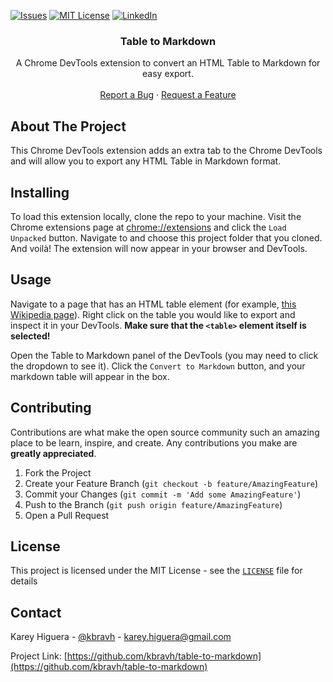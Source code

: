 <!-- PROJECT SHIELDS -->
<!-- [![Contributors][contributors-shield]][contributors-url] -->
<!-- [![Forks][forks-shield]][forks-url] -->
<!-- [![Stargazers][stars-shield]][stars-url] -->
[![Issues][issues-shield]][issues-url]
[![MIT License][license-shield]][license-url]
[![LinkedIn][linkedin-shield]][linkedin-url]

<h3 align="center">Table to Markdown</h3>
<p align="center">
    A Chrome DevTools extension to convert an HTML Table to Markdown for easy export.
    <br />
    <br />
    <a href="https://github.com/kbravh/table-to-markdown/issues">Report a Bug</a>
    ·
    <a href="https://github.com/kbravh/table-to-markdown/issues">Request a Feature</a>
  </p>

<!-- ABOUT THE PROJECT -->
## About The Project

This Chrome DevTools extension adds an extra tab to the Chrome DevTools and will allow you to export any HTML Table in Markdown format.

<!-- Add gif here -->

## Installing

To load this extension locally, clone the repo to your machine. Visit the Chrome extensions page at [chrome://extensions](chrome://extensions) and click the `Load Unpacked` button. Navigate to and choose this project folder that you cloned. And voilà! The extension will now appear in your browser and DevTools.

<!-- USAGE EXAMPLES -->
## Usage

Navigate to a page that has an HTML table element (for example, [this Wikipedia page](https://en.wikipedia.org/wiki/Scholastic_accolades)). Right click on the table you would like to export and inspect it in your DevTools. **Make sure that the `<table>` element itself is selected!**

Open the Table to Markdown panel of the DevTools (you may need to click the dropdown to see it). Click the `Convert to Markdown` button, and your markdown table will appear in the box.

<!-- CONTRIBUTING -->
## Contributing

Contributions are what make the open source community such an amazing place to be learn, inspire, and create. Any contributions you make are **greatly appreciated**.

1. Fork the Project
2. Create your Feature Branch (`git checkout -b feature/AmazingFeature`)
3. Commit your Changes (`git commit -m 'Add some AmazingFeature'`)
4. Push to the Branch (`git push origin feature/AmazingFeature`)
5. Open a Pull Request

## License

This project is licensed under the MIT License - see the [`LICENSE`](LICENSE) file for details

<!-- CONTACT -->
## Contact

Karey Higuera - [@kbravh](https://twitter.com/kbravh) - karey.higuera@gmail.com

Project Link: [https://github.com/kbravh/table-to-markdown](https://github.com/kbravh/table-to-markdown)


<!-- MARKDOWN LINKS -->
[issues-shield]: https://img.shields.io/github/issues/kbravh/table-to-markdown.svg?style=flat-square
[issues-url]: https://github.com/kbravh/table-to-markdown/issues
[license-shield]: https://img.shields.io/github/license/kbravh/table-to-markdown.svg?style=flat-square
[license-url]: https://github.com/kbravh/table-to-markdown/blob/master/LICENSE
[linkedin-shield]: https://img.shields.io/badge/-LinkedIn-black.svg?style=flat-square&logo=linkedin&colorB=555
[linkedin-url]: https://linkedin.com/in/kbravh